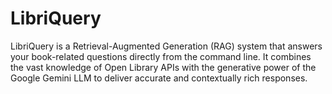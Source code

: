 # LibriQuery
LibriQuery is a Retrieval-Augmented Generation (RAG) system that answers your book-related questions directly from the command line. It combines the vast knowledge of Open Library APIs with the generative power of the Google Gemini LLM to deliver accurate and contextually rich responses. 
